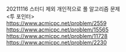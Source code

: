 20211116 스터디 제외 개인적으로 풀 알고리즘 문제<br/>
<투 포인터><br/>
https://www.acmicpc.net/problem/2559 <br/>
https://www.acmicpc.net/problem/15565 <br/>
https://www.acmicpc.net/problem/11728 <br/>
https://www.acmicpc.net/problem/2230 <br/>
